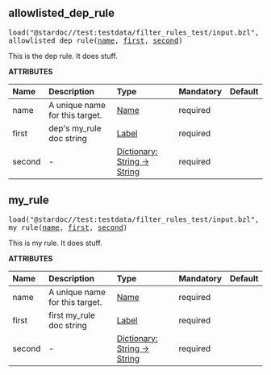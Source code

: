 <!-- Generated with Stardoc: http://skydoc.bazel.build -->



<a id="allowlisted_dep_rule"></a>

## allowlisted_dep_rule

<pre>
load("@stardoc//test:testdata/filter_rules_test/input.bzl", "allowlisted_dep_rule")
allowlisted_dep_rule(<a href="#allowlisted_dep_rule-name">name</a>, <a href="#allowlisted_dep_rule-first">first</a>, <a href="#allowlisted_dep_rule-second">second</a>)
</pre>

This is the dep rule. It does stuff.

**ATTRIBUTES**


| Name  | Description | Type | Mandatory | Default |
| :------------- | :------------- | :------------- | :------------- | :------------- |
| <a id="allowlisted_dep_rule-name"></a>name |  A unique name for this target.   | <a href="https://bazel.build/concepts/labels#target-names">Name</a> | required |  |
| <a id="allowlisted_dep_rule-first"></a>first |  dep's my_rule doc string   | <a href="https://bazel.build/concepts/labels">Label</a> | required |  |
| <a id="allowlisted_dep_rule-second"></a>second |  -   | <a href="https://bazel.build/rules/lib/dict">Dictionary: String -> String</a> | required |  |


<a id="my_rule"></a>

## my_rule

<pre>
load("@stardoc//test:testdata/filter_rules_test/input.bzl", "my_rule")
my_rule(<a href="#my_rule-name">name</a>, <a href="#my_rule-first">first</a>, <a href="#my_rule-second">second</a>)
</pre>

This is my rule. It does stuff.

**ATTRIBUTES**


| Name  | Description | Type | Mandatory | Default |
| :------------- | :------------- | :------------- | :------------- | :------------- |
| <a id="my_rule-name"></a>name |  A unique name for this target.   | <a href="https://bazel.build/concepts/labels#target-names">Name</a> | required |  |
| <a id="my_rule-first"></a>first |  first my_rule doc string   | <a href="https://bazel.build/concepts/labels">Label</a> | required |  |
| <a id="my_rule-second"></a>second |  -   | <a href="https://bazel.build/rules/lib/dict">Dictionary: String -> String</a> | required |  |


